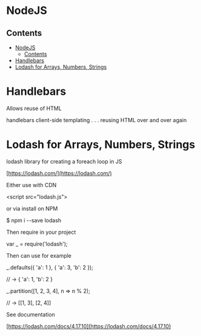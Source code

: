 # NodeJS

## Contents

- [NodeJS](#nodejs)
  - [Contents](#contents)
- [Handlebars](#handlebars)
- [Lodash  for Arrays, Numbers, Strings](#lodash-for-arrays-numbers-strings)







# Handlebars

Allows reuse of HTML

handlebars client-side templating . . . reusing HTML over and over again













# Lodash  for Arrays, Numbers, Strings

lodash library for creating a foreach loop in JS

[https://lodash.com/](https://lodash.com/)

Either use with CDN

<script src="lodash.js"></script>

or via
install on NPM

$ npm i --save lodash

Then require in your
project

var _ = require('lodash');

Then can
use for example

_.defaults({ 'a': 1 }, { 'a': 3, 'b': 2 });

// → { 'a': 1, 'b': 2 }

_.partition([1, 2, 3, 4], n => n % 2);

// → [[1, 3], [2, 4]]

See
documentation

[https://lodash.com/docs/4.17.10](https://lodash.com/docs/4.17.10)

